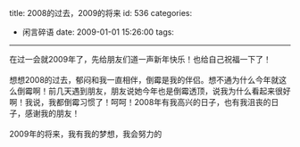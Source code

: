 title: 2008的过去，2009的将来
id: 536
categories:
  - 闲言碎语
date: 2009-01-01 15:26:00
tags:
---

在过一会就2009年了，先给朋友们道一声新年快乐！也给自己祝福一下了！
</br>
</br>想想2008的过去，郁闷和我一直相伴，倒霉是我的伴侣。想不通为什么今年就这么倒霉啊！前几天遇到朋友，朋友说她今年也是倒霉透顶，说我为什么看起来很好啊！我说，我都倒霉习惯了！呵呵！2008年有我高兴的日子，也有我沮丧的日子，感谢我的朋友！
</br>
</br>2009年的将来，我有我的梦想，我会努力的